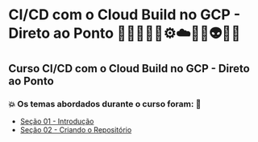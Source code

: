 # CI/CD com o Cloud Build no GCP - Direto ao Ponto 👩🏻‍💻🤯🤖⚙️☁️🎲🐍👽🧠🤪
## Curso CI/CD com o Cloud Build no GCP - Direto ao Ponto
### 💥 Os temas abordados durante o curso foram: 🚀
- [Seção 01 - Introdução](https://github.com/romulovieira777/CI_CD_com_o_Cloud_Build_no_GCP_Direto_ao_Ponto/tree/main/Secao_01_Introducao)
- [Seção 02 - Criando o Repositório](https://github.com/romulovieira777/CI_CD_com_o_Cloud_Build_no_GCP_Direto_ao_Ponto/tree/main/Secao_02_Criando_o_Repositorio)

